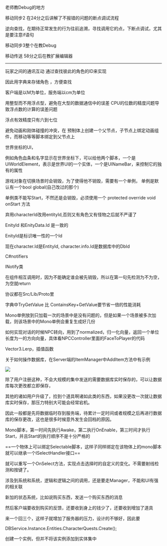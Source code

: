 老师教Debug的地方

移动同步2 在24分之后讲解了不报错的问题的断点调试流程

逆向查找，在期待正常发生的行为往前追溯，寻找调用它的点，下断点调试，尤其是要注意if语句

移动同步3整个在教Debug

移动传送 58分之后在教扩展编辑器


-----

玩家之间的通讯互动 通过查找彼此的角色的ID来实现

因此用字典来存储角色 ，方便查找


客户端是以M为单位，服务端以cm为单位

用整型而不用浮点型，避免在大型的数据通信中的误差
CPU的位数的精度问题导致浮点数的计算的误差问题

浮点有效精度只有六到七位

避免动画和刚体碰撞的冲突，在 预制体上创建一个父节点，子节点上绑定动画组件，而移动等等脚本绑定到父节点上


世界坐标的UI，

例如角色血条和名字显示在世界坐标下，可以给他两个脚本，一个是UIWorldElement，表示是世界UI的一个实体，一个是UINameBar，来控制它的独有的属性



游戏对象在切换场景时会销毁，为了使得他不销毁，需要有一个单例， 单例是默认有一个bool global(自己改过的那个)

单例类不能写Start，不然还是会销毁，必须使用一个 protected override void onStart 方法


弃用characterId改用entityId,否则又有角色又有怪物之后就不严谨了


EnityId 和EnityData.Id 是一致的

EnityId是标识唯一性的一个Id

现在character.Id是EntityId, character.info.Id是数据库中的DbId



C#notifiers

INotify类


在组件相互调用时，因为不能确定谁会被先销毁，所以在第一句先检测为不为空，为空就return




协议都在Src/Lib/Proto里


字典中TryGetValue 比 ContainsKey+GetValue要节省一倍的性能消耗


Mono单例放到只加载一次的场景中是没有问题的，但是如果一个场景被多次加载，则该场景中的Mono单例会重复生成好几份


如何实现对话的时候NPC转向，用到了normalized，归一化向量，返回一个单位长度为一的方向向量，具体看NPCController里面的FaceToPlayer的代码

Vector3.Lerp，插值函数


关于如何操作数据库，在Server端的ItemManager中AddItem方法中有示例

  ![](https://cdn.jsdelivr.net/gh/JulyFire1024/JulyFireMarkdownPictureBed/image_1.afda90e0.png)



除了用户注册这种，不会大规模的集中发送的需要数据库实时保存的，可以让数据库每次更改都立即保存，

其他的诸如用户升级了，捡到个道具啊诸如此类的东西，如果没更改一次就让数据库实时保存，那压力特别大可能会经常宕机。

因此一般都是先将数据临时存到服务端，待累计一定时间或者规模之后再进行数据库的保存更改，这也是很多时候意外发生会回档的原因。


Mono脚本，第一时间先执行Awake，第二执行OnEnable，第三时间才执行Start，并且Start的执行顺序不是十分严格的



==一个物体上可以绑定Selectable脚本，这样子同样绑定在该物体上的mono脚本就可以继承一个ISelectHandler接口==

就可以重写一个OnSelect方法，实现点击选择时的自定义的变化。不需要射线检测和按键了。

涉及到系统和系统，逻辑和逻辑之间的调用，还是要走Manager，不能和UI有强的相关联


新加的状态系统，比如说购买东西，发送一个购买东西的消息

然后客户端要收到购买的反馈，还要收到身上的钱少了，还要收到增加了道具

来一个回三个，这样子就增加了服务器的压力，设计的不够好，因此要


DBService.Instance.Entities.CharacterQuests.Create();

创建一个实例，但并不将该实例添加到实体集中

